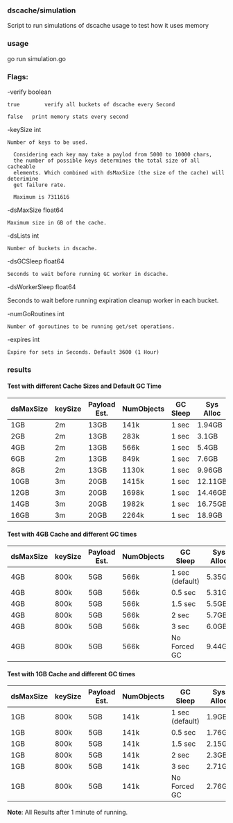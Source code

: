 ### dscache/simulation

Script to run simulations of dscache usage to test how it uses memory

### usage

go run simulation.go

### Flags:

  -verify boolean

    true 		verify all buckets of dscache every Second

    false 	print memory stats every second

  -keySize int

    Number of keys to be used.

      Considering each key may take a paylod from 5000 to 10000 chars,
      the number of possible keys determines the total size of all cacheable
      elements. Which combined with dsMaxSize (the size of the cache) will deterimine
      get failure rate.

      Maximum is 7311616

  -dsMaxSize float64

    Maximum size in GB of the cache.

  -dsLists	int

    Number of buckets in dscache.

  -dsGCSleep float64

    Seconds to wait before running GC worker in dscache.

  -dsWorkerSleep float64

  Seconds to wait before running expiration cleanup worker in each bucket.

  -numGoRoutines int

    Number of goroutines to be running get/set operations.

  -expires int

    Expire for sets in Seconds. Default 3600 (1 Hour)


### results

#### Test with different Cache Sizes and Default GC Time
| dsMaxSize | keySize | Payload Est. | NumObjects | GC Sleep | Sys Alloc |
| --------- | ------- | ------------ | ---------- | -------- | --------- |
| 1GB | 2m | 13GB | 141k | 1 sec | 1.94GB |
| 2GB | 2m | 13GB | 283k | 1 sec | 3.1GB |
| 4GB | 2m | 13GB | 566k | 1 sec | 5.4GB |
| 6GB | 2m | 13GB | 849k | 1 sec | 7.6GB |
| 8GB | 2m | 13GB | 1130k | 1 sec | 9.96GB |
| 10GB | 3m | 20GB | 1415k | 1 sec | 12.11GB |
| 12GB | 3m | 20GB | 1698k | 1 sec | 14.46GB |
| 14GB | 3m | 20GB | 1982k | 1 sec | 16.75GB |
| 16GB | 3m | 20GB | 2264k | 1 sec | 18.9GB |


#### Test with 4GB Cache and different GC times
| dsMaxSize | keySize | Payload Est. | NumObjects | GC Sleep | Sys Alloc |
| --------- | ------- | ------------ | ---------- | -------- | --------- |
| 4GB | 800k | 5GB | 566k | 1 sec (default) | 5.35GB |
| 4GB | 800k | 5GB | 566k | 0.5 sec | 5.31GB |
| 4GB | 800k | 5GB | 566k | 1.5 sec | 5.5GB |
| 4GB | 800k | 5GB | 566k | 2 sec | 5.7GB |
| 4GB | 800k | 5GB | 566k | 3 sec | 6.0GB |
| 4GB | 800k | 5GB | 566k | No Forced GC | 9.44GB |

#### Test with 1GB Cache and different GC times
| dsMaxSize | keySize | Payload Est. | NumObjects | GC Sleep | Sys Alloc |
| --------- | ------- | ------------ | ---------- | -------- | --------- |
| 1GB | 800k | 5GB | 141k | 1 sec (default) | 1.9GB |
| 1GB | 800k | 5GB | 141k | 0.5 sec | 1.76GB |
| 1GB | 800k | 5GB | 141k | 1.5 sec | 2.15GB |
| 1GB | 800k | 5GB | 141k | 2 sec | 2.3GB |
| 1GB | 800k | 5GB | 141k | 3 sec | 2.71GB |
| 1GB | 800k | 5GB | 141k | No Forced GC | 2.76GB |



__Note__: All Results after 1 minute of running.
